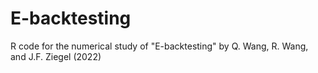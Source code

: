 # E-backtesting
R code for the numerical study of "E-backtesting" by Q. Wang, R. Wang, and J.F. Ziegel (2022)
